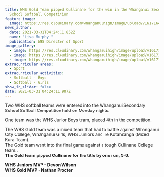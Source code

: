 ```yaml
---
title: WHS Gold Team pipped Cullinane for the win in the Whanganui Secondary
  School Softball Competition
feature_image:
  image: https://res.cloudinary.com/whanganuihigh/image/upload/v1617164905/News/1.166557543_1843313905817707_3906555309561582565_n.jpg
news_author:
  date: 2021-03-31T04:24:11.852Z
  name: "Lisa Murphy "
  publication: WHS Director of Sport
image_gallery:
  - image: https://res.cloudinary.com/whanganuihigh/image/upload/v1617164923/News/2.165664456_1843313849151046_6666663861121876258_n.jpg
  - image: https://res.cloudinary.com/whanganuihigh/image/upload/v1617164938/News/3.165146942_1843313872484377_6325144921399687488_n.jpg
  - image: https://res.cloudinary.com/whanganuihigh/image/upload/v1617164953/News/4.165858816_1843313895817708_6340237426871735904_n.jpg
extracurricular_areas:
  - Sport
extracurricular_activities:
  - Softball - Boys
  - Softball - Girls
show_in_slider: false
date: 2021-03-31T04:24:11.907Z
---
```

Two WHS softball teams were entered into the Whanganui Secondary School Softball Competition held on Monday nights. 

One team was the WHS Junior Boys team, placed 4th in the competition. 

The WHS Gold team was a mixed team that had to battle against Whanganui City College, Whanganui Girls, WHS Juniors and Te Kotahitanga (Mixed Kura Team).  
The Gold team went into the final game against a tough Cullinane College team..  
**The Gold team pipped Cullinane for the title by one run, 9-8.**  

**WHS Juniors MVP - Devon Wilson**  
**WHS Gold MVP - Nathan Procter**